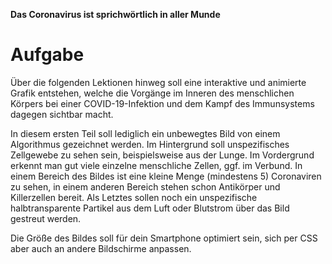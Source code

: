 **Das Coronavirus ist sprichwörtlich in aller Munde**

# Aufgabe
Über die folgenden Lektionen hinweg soll eine interaktive und animierte Grafik entstehen, welche die Vorgänge im Inneren des menschlichen Körpers bei einer COVID-19-Infektion und dem Kampf des Immunsystems dagegen sichtbar macht.  

In diesem ersten Teil soll lediglich ein unbewegtes Bild von einem Algorithmus gezeichnet werden. Im Hintergrund soll unspezifisches Zellgewebe zu sehen sein, beispielsweise aus der Lunge. Im Vordergrund erkennt man gut viele einzelne menschliche Zellen, ggf. im Verbund. In einem Bereich des Bildes ist eine kleine Menge (mindestens 5) Coronaviren zu sehen, in einem anderen Bereich stehen schon Antikörper und Killerzellen bereit. Als Letztes sollen noch ein unspezifische halbtransparente Partikel aus dem Luft oder Blutstrom über das Bild gestreut werden.

Die Größe des Bildes soll für dein Smartphone optimiert sein, sich per CSS aber auch an andere Bildschirme anpassen.



